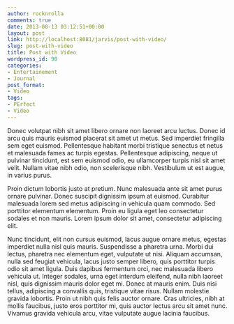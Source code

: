 ```yaml
---
author: rocknrolla
comments: true
date: 2013-08-13 03:12:51+00:00
layout: post
link: http://localhost:8081/jarvis/post-with-video/
slug: post-with-video
title: Post with Video
wordpress_id: 90
categories:
- Entertainement
- Journal
post_format:
- Video
tags:
- PErfect
- Video
---
```


Donec volutpat nibh sit amet libero ornare non laoreet arcu luctus. Donec id arcu quis mauris euismod placerat sit amet ut metus. Sed imperdiet fringilla sem eget euismod. Pellentesque habitant morbi tristique senectus et netus et malesuada fames ac turpis egestas. Pellentesque adipiscing, neque ut pulvinar tincidunt, est sem euismod odio, eu ullamcorper turpis nisl sit amet velit. Nullam vitae nibh odio, non scelerisque nibh. Vestibulum ut est augue, in varius purus.

Proin dictum lobortis justo at pretium. Nunc malesuada ante sit amet purus ornare pulvinar. Donec suscipit dignissim ipsum at euismod. Curabitur malesuada lorem sed metus adipiscing in vehicula quam commodo. Sed porttitor elementum elementum. Proin eu ligula eget leo consectetur sodales et non mauris. Lorem ipsum dolor sit amet, consectetur adipiscing elit.

Nunc tincidunt, elit non cursus euismod, lacus augue ornare metus, egestas imperdiet nulla nisl quis mauris. Suspendisse a pharetra urna. Morbi dui lectus, pharetra nec elementum eget, vulputate ut nisi. Aliquam accumsan, nulla sed feugiat vehicula, lacus justo semper libero, quis porttitor turpis odio sit amet ligula. Duis dapibus fermentum orci, nec malesuada libero vehicula ut. Integer sodales, urna eget interdum eleifend, nulla nibh laoreet nisl, quis dignissim mauris dolor eget mi. Donec at mauris enim. Duis nisi tellus, adipiscing a convallis quis, tristique vitae risus. Nullam molestie gravida lobortis. Proin ut nibh quis felis auctor ornare. Cras ultricies, nibh at mollis faucibus, justo eros porttitor mi, quis auctor lectus arcu sit amet nunc. Vivamus gravida vehicula arcu, vitae vulputate augue lacinia faucibus.
